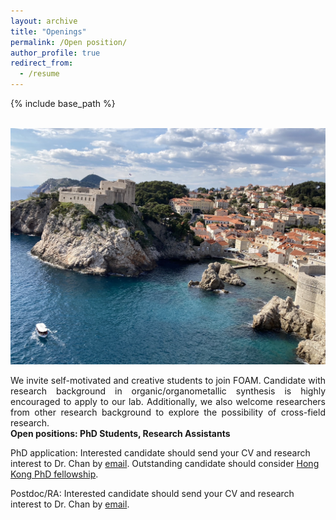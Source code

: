```yaml
---
layout: archive
title: "Openings"
permalink: /Open position/
author_profile: true
redirect_from:
  - /resume
---
```


{% include base_path %}

<br/> <img src='/images/IMG_0133.JPG'>

<div style="text-align: justify">
We invite self-motivated and creative students to join FOAM. Candidate with research background in organic/organometallic synthesis is highly encouraged to apply to our lab. Additionally, we also welcome researchers from other research background to explore the possibility of cross-field research.
</div>
<b>Open positions:  PhD Students, Research Assistants</b>


PhD application: Interested candidate should send your CV and research interest to Dr. Chan by [email](chinychan2@cityu.edu.hk). Outstanding candidate should consider [Hong Kong PhD fellowship](https://www.cityu.edu.hk/pg/hong-kong-phd-fellowship-scheme).

Postdoc/RA: Interested candidate should send your CV and research interest to Dr. Chan by [email](chinychan2@cityu.edu.hk). 


